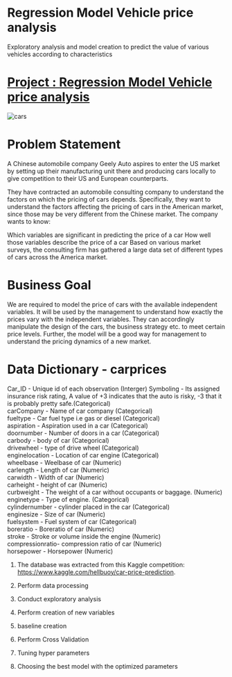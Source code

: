 # Regression Model Vehicle price analysis
 
  Exploratory analysis and model creation to predict the value of various vehicles according to characteristics
 
 # [Project  : Regression Model Vehicle price analysis ](https://github.com/bezerraluis/Modelo-de-Regressao-Analise-de-preco-de-veiculos/blob/master/Project_Cars_price.ipynb)

![cars](https://github.com/bezerraluis/-Main-projects/blob/master/images/cars_price.jpg)



# Problem Statement

A Chinese automobile company Geely Auto aspires to enter the US market by setting up their manufacturing unit there and producing cars locally to give competition to their US and European counterparts.

They have contracted an automobile consulting company to understand the factors on which the pricing of cars depends. Specifically, they want to understand the factors affecting the pricing of cars in the American market, since those may be very different from the Chinese market. The company wants to know:

Which variables are significant in predicting the price of a car
How well those variables describe the price of a car
Based on various market surveys, the consulting firm has gathered a large data set of different types of cars across the America market.

# Business Goal

We are required to model the price of cars with the available independent variables. It will be used by the management to understand how exactly the prices vary with the independent variables. They can accordingly manipulate the design of the cars, the business strategy etc. to meet certain price levels. Further, the model will be a good way for management to understand the pricing dynamics of a new market.


# Data Dictionary - carprices

	
Car_ID	        -	        Unique id of each observation (Interger)
Symboling 	-		Its assigned insurance risk rating, A value of +3 indicates that the auto is risky, -3 that it is probably pretty safe.(Categorical) 		
carCompany	-		Name of car company (Categorical)		
fueltype	-		Car fuel type i.e gas or diesel (Categorical)		
aspiration	-		Aspiration used in a car (Categorical)		
doornumber	-		Number of doors in a car (Categorical)		
carbody	        -		body of car (Categorical)		
drivewheel	-		type of drive wheel (Categorical)		
enginelocation  -	        Location of car engine (Categorical)		
wheelbase	-		Weelbase of car (Numeric)		
carlength       -	        Length of car (Numeric)		
carwidth	-		Width of car (Numeric)		
carheight	-		height of car (Numeric)		
curbweight	-		The weight of a car without occupants or baggage. (Numeric)		
enginetype	-	        Type of engine. (Categorical)		
cylindernumber	-		cylinder placed in the car (Categorical)		
enginesize	-		Size of car (Numeric)		
fuelsystem      -		Fuel system of car (Categorical)		
boreratio       -	        Boreratio of car (Numeric)		
stroke	        -		Stroke or volume inside the engine (Numeric)		
compressionratio-		compression ratio of car (Numeric)		
horsepower	-		Horsepower (Numeric)		





1. The database was extracted from this Kaggle competition: https://www.kaggle.com/hellbuoy/car-price-prediction. 

2. Perform data processing

3. Conduct exploratory analysis

4. Perform creation of new variables

5. baseline creation

6. Perform Cross Validation

7. Tuning hyper parameters

8. Choosing the best model with the optimized parameters
